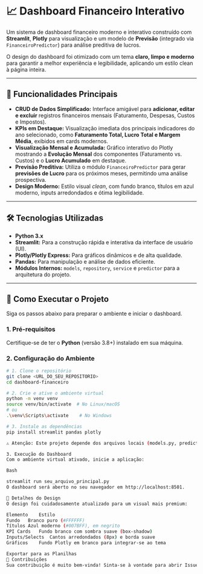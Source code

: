 # 📈 Dashboard Financeiro Interativo

Um sistema de dashboard financeiro moderno e interativo construído com **Streamlit**, **Plotly** para visualização e um modelo de **Previsão** (integrado via `FinanceiroPredictor`) para análise preditiva de lucros.

O design do dashboard foi otimizado com um tema **claro, limpo e moderno** para garantir a melhor experiência e legibilidade, aplicando um estilo clean à página inteira.

---

## 🌟 Funcionalidades Principais

* **CRUD de Dados Simplificado:** Interface amigável para **adicionar, editar e excluir** registros financeiros mensais (Faturamento, Despesas, Custos e Impostos).
* **KPIs em Destaque:** Visualização imediata dos principais indicadores do ano selecionado, como **Faturamento Total, Lucro Total e Margem Média**, exibidos em cards modernos.
* **Visualização Mensal e Acumulada:** Gráfico interativo do Plotly mostrando a **Evolução Mensal** dos componentes (Faturamento vs. Custos) e o **Lucro Acumulado** em destaque.
* **Previsão Preditiva:** Utiliza o módulo `FinanceiroPredictor` para gerar **previsões de Lucro** para os próximos meses, permitindo uma análise prospectiva.
* **Design Moderno:** Estilo visual *clean*, com fundo branco, títulos em azul moderno, inputs arredondados e ótima legibilidade.

---

## 🛠️ Tecnologias Utilizadas

* **Python 3.x**
* **Streamlit:** Para a construção rápida e interativa da interface de usuário (UI).
* **Plotly/Plotly Express:** Para gráficos dinâmicos e de alta qualidade.
* **Pandas:** Para manipulação e análise de dados eficiente.
* **Módulos Internos:** `models`, `repository`, `service` e `predictor` para a arquitetura do projeto.

---

## 🚀 Como Executar o Projeto

Siga os passos abaixo para preparar o ambiente e iniciar o dashboard.

### 1. Pré-requisitos

Certifique-se de ter o **Python** (versão 3.8+) instalado em sua máquina.

### 2. Configuração do Ambiente

```bash
# 1. Clone o repositório
git clone <URL_DO_SEU_REPOSITORIO>
cd dashboard-financeiro

# 2. Crie e ative o ambiente virtual
python -m venv venv
source venv/bin/activate  # No Linux/macOS
# ou
.\venv\Scripts\activate    # No Windows

# 3. Instale as dependências
pip install streamlit pandas plotly

⚠️ Atenção: Este projeto depende dos arquivos locais (models.py, predictor.py, etc.). Certifique-se de que todos os módulos necessários para a classe DashboardUI estão presentes.

3. Execução do Dashboard
Com o ambiente virtual ativado, inicie a aplicação:

Bash

streamlit run seu_arquivo_principal.py 
O dashboard será aberto no seu navegador em http://localhost:8501.

🎨 Detalhes do Design
O design foi cuidadosamente atualizado para um visual mais premium:

Elemento	Estilo
Fundo	Branco puro (#FFFFFF)
Títulos	Azul moderno (#007BFF), em negrito
KPI Cards	Fundo branco com sombra suave (box-shadow)
Inputs/Selects	Cantos arredondados (8px) e borda suave
Gráficos	Fundo Plotly em branco para integrar-se ao tema

Exportar para as Planilhas
🤝 Contribuições
Sua contribuição é muito bem-vinda! Sinta-se à vontade para abrir Issues para bugs ou sugestões, ou enviar Pull Requests com melhorias no código ou no design.
